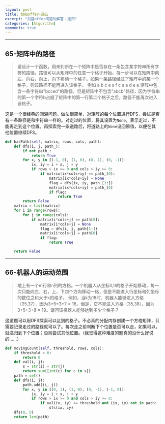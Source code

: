 ```yaml
---
layout: post
title: 剑指offer-递归
excerpt: "剑指offer问题的解答：递归"
categories: [Algorithm]
comments: true
---
```




---



## 65-矩阵中的路径

> 请设计一个函数，用来判断在一个矩阵中是否存在一条包含某字符串所有字符的路径。路径可以从矩阵中的任意一个格子开始，每一步可以在矩阵中向左，向右，向上，向下移动一个格子。如果一条路径经过了矩阵中的某一个格子，则该路径不能再进入该格子。 例如 a b c e s f c s a d e e 矩阵中包含一条字符串"bcced"的路径，但是矩阵中不包含"abcb"路径，因为字符串的第一个字符b占据了矩阵中的第一行第二个格子之后，路径不能再次进入该格子。

这是一个很经典的回溯问题。做法很简单，对矩阵的每个位置进行DFS，尝试是否有一条路径是和字符串一样的。对走过的位置，将其设置为`None`，表示走过，不能再走到这个位置。再探索完一条道路后，将道路上的`None`设回原值，以便在其他位置继续DFS。

```python
def hasPath(self, matrix, rows, cols, path):
    def dfs(i, j, path_):
        if not path_:
            return True
        for x, y in [(-1, 0), (1, 0), (0, 1), (0, -1)]:
            ix, iy = i + x, j + y
            if rows > ix >= 0 and cols > iy >= 0:
                if matrix[ix*cols+iy] == path_[0]:
                    matrix[ix*cols+iy] = None
                    flag = dfs(ix, iy, path_[1:])
                    matrix[ix*cols+iy] = path_[0]
                    if flag:
                        return True
        return False
    matrix = list(matrix)
    for i in range(rows):
        for j in range(cols):
            if matrix[i*cols+j] == path[0]:
                matrix[i*cols+j] = None
                flag = dfs(i, j, path[1:])
                matrix[i*cols+j] = path[0]
                if flag:
                    return True

    return False
```



---



## 66-机器人的运动范围

> 地上有一个m行和n列的方格。一个机器人从坐标0,0的格子开始移动，每一次只能向左，右，上，下四个方向移动一格，但是不能进入行坐标和列坐标的数位之和大于k的格子。 例如，当k为18时，机器人能够进入方格（35,37），因为3+5+3+7 = 18。但是，它不能进入方格（35,38），因为3+5+3+8 = 19。请问该机器人能够达到多少个格子？

这道题可以用DFS探索可以达到的格子。不必真的分配内存创建一个方格矩阵，只需要记录走过的路径就可以了。每次走之前判断下个位置是否可以走，如果可以，就递归到下个位置；否则尝试其他位置。（我觉得这种难度的题真的没什么好说的……）

```python
def movingCount(self, threshold, rows, cols):
    if threshold < 0:
        return 0
    def val(i, j):
        s = str(i) + str(j)
        return sum([int(c) for c in s])
    path = set()
    def dfs(i, j):
        path.add((i, j))
        for x, y in [(0, 1), (1, 0), (0, -1), (-1, 0)]:
            ix, iy = i + x, j + y
            if rows > ix >= 0 and cols > iy >= 0:
                if val(ix, iy) <= threshold and (ix, iy) not in path:
                    dfs(ix, iy)
    dfs(0, 0)
    return len(path)
```